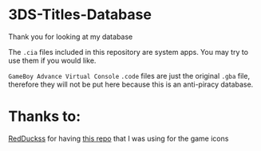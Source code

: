# 3DS-Titles-Database

Thank you for looking at my database

The `.cia` files included in this repository are system apps. You may try to use them if you would like.

`GameBoy Advance Virtual Console` `.code` files are just the original `.gba` file, therefore they will not be put here because this is an anti-piracy database.

# Thanks to:

[RedDuckss](https://github.com/RedDuckss) for having [this repo](https://github.com/RedDuckss/3dsgamesicons) that I was using for the game icons
